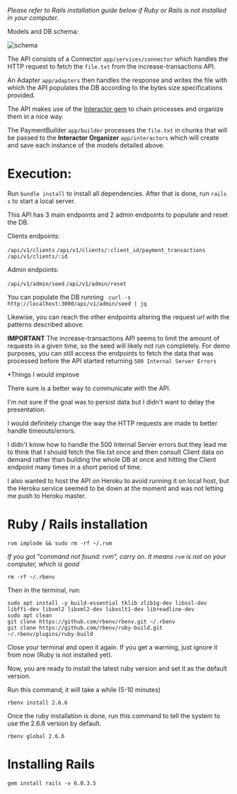 _Please refer to Rails installation guide below if Ruby or Rails is not installed in your computer._

Models and DB schema:

![schema](https://user-images.githubusercontent.com/46629749/111673994-4c809100-87fa-11eb-9d0b-6aca6957dc57.jpeg)

The API consists of a Connector ```app/services/connector``` which handles the HTTP request to fetch the ```file.txt``` from the increase-transactions API.

An Adapter ```app/adapters``` then handles the response and writes the file with which the API populates the DB according to the bytes size specifications provided.

The API makes use of the [Interactor gem](https://github.com/collectiveidea/interactor)  to chain processes and organize them in a nice way.

The PaymentBuilder ```app/builder``` processes the ```file.txt``` in chunks that will be passed to the **Interactor Organizer** ```app/interactors``` which will create and save each instance of the models detailed above.


# Execution:

Run ```bundle install``` to install all dependencies.
After that is done, run ```rails s``` to start a local server.

This API has 3 main endpoints and 2 admin endpoints to populate and reset the DB.

Clients endpoints:

```/api/v1/clients```
```/api/v1/clients/:client_id/payment_transactions```
```/api/v1/clients/:id```

Admin endpoints:

```/api/v1/admin/seed```
```/api/v1/admin/reset```

You can populate the DB running ``` curl -s http://localhost:3000/api/v1/admin/seed | jq```

Likewise, you can reach the other endpoints altering the request url with the patterns described above.

**IMPORTANT** The increase-transactions API seems to limit the amount of requests in a given time, so the seed will likely not run completely. For demo purposes, you can still access the endpoints to fetch the data that was processed before the API started returning ```500 Internal Server Errors```

*Things I would improve

There sure is a better way to communicate with the API.

I'm not sure if the goal was to persist data but I didn't want to delay the presentation.

I would definitely change the way the HTTP requests are made to better handle timeouts/errors.

I didn't know how to handle the 500 Internal Server errors but they lead me to think that I should fetch the file.txt once and then consult Client data on demand rather than building the whole DB at once and hitting the Client endpoint many times in a short period of time.

I also wanted to host the API on Heroku to avoid running it on local host, but the Heroku service seemed to be down at the moment and was not letting me push to Heroku master.


# Ruby / Rails installation

```
rvm implode && sudo rm -rf ~/.rvm
```

_If you got "command not found: rvm", carry on. It means `rvm` is not
on your computer, which is good_

```
rm -rf ~/.rbenv
```
Then in the terminal, run:
```
sudo apt install -y build-essential tklib zlib1g-dev libssl-dev libffi-dev libxml2 libxml2-dev libxslt1-dev libreadline-dev
sudo apt clean
git clone https://github.com/rbenv/rbenv.git ~/.rbenv
git clone https://github.com/rbenv/ruby-build.git ~/.rbenv/plugins/ruby-build
```

Close your terminal and open it again. If you get a warning, just ignore it from now (Ruby is not installed yet).

Now, you are ready to install the latest ruby version and set it as the default version.

Run this command, it will take a while (5-10 minutes)

```
rbenv install 2.6.6
```

Once the ruby installation is done, run this command to tell the system to use the 2.6.6 version by default.

```
rbenv global 2.6.6
```
# Installing Rails

```
gem install rails -v 6.0.3.5
```
